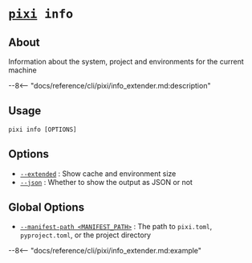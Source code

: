 # <code>[pixi](../pixi.md) info</code>

## About
Information about the system, project and environments for the current machine

--8<-- "docs/reference/cli/pixi/info_extender.md:description"

## Usage
```
pixi info [OPTIONS]
```

## Options
- <a id="arg---extended" href="#arg---extended">`--extended`</a>
:  Show cache and environment size
- <a id="arg---json" href="#arg---json">`--json`</a>
:  Whether to show the output as JSON or not

## Global Options
- <a id="arg---manifest-path" href="#arg---manifest-path">`--manifest-path <MANIFEST_PATH>`</a>
:  The path to `pixi.toml`, `pyproject.toml`, or the project directory

--8<-- "docs/reference/cli/pixi/info_extender.md:example"
